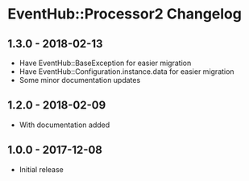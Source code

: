 # EventHub::Processor2 Changelog

## 1.3.0 - 2018-02-13

* Have EventHub::BaseException for easier migration
* Have EventHub::Configuration.instance.data for easier migration
* Some minor documentation updates

## 1.2.0 - 2018-02-09

* With documentation added

## 1.0.0 - 2017-12-08

* Initial release
